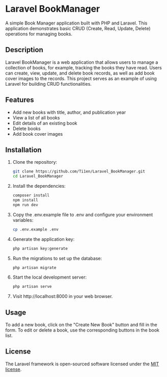 # Laravel BookManager

A simple Book Manager application built with PHP and Laravel. This application demonstrates basic CRUD (Create, Read, Update, Delete) operations for managing books.

## Description

Laravel BookManager is a web application that allows users to manage a collection of books, for example, tracking the books they have read. Users can create, view, update, and delete book records, as well as add book cover images to the records. This project serves as an example of using Laravel for building CRUD functionalities.

## Features

- Add new books with title, author, and publication year
- View a list of all books
- Edit details of an existing book
- Delete books
- Add book cover images

## Installation

1. Clone the repository:
   ```bash
   git clone https://github.com/Ti1en/Laravel_BookManager.git
   cd Laravel_BookManager
   
2. Install the dependencies:
    ```bash
    composer install
    npm install
    npm run dev

3. Copy the .env.example file to .env and configure your environment variables:
    ```bash
    cp .env.example .env

4. Generate the application key:
    ```bash
    php artisan key:generate

5. Run the migrations to set up the database:
    ```bash
    php artisan migrate

6. Start the local development server:
    ```bash
    php artisan serve

7. Visit http://localhost:8000 in your web browser.

## Usage
To add a new book, click on the "Create New Book" button and fill in the form.
To edit or delete a book, use the corresponding buttons in the book list.


## License

The Laravel framework is open-sourced software licensed under the [MIT license](https://opensource.org/licenses/MIT).